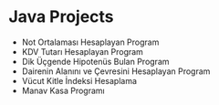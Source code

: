 # Java Projects

* Not Ortalaması Hesaplayan Program
* KDV Tutarı Hesaplayan Program
* Dik Üçgende Hipotenüs Bulan Program
* Dairenin Alanını ve Çevresini Hesaplayan Program
* Vücut Kitle İndeksi Hesaplama
* Manav Kasa Programı
